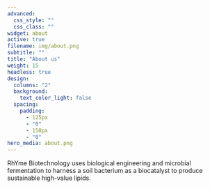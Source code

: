 ```yaml
---
advanced:
  css_style: ""
  css_class: ""
widget: about
active: true
filename: img/about.png
subtitle: ""
title: "About us"
weight: 15
headless: true
design:
  columns: "2"
  background:
    text_color_light: false
  spacing:
    padding:
      - 125px
      - "0"
      - 150px
      - "0"
hero_media: about.png
---
```

RhYme Biotechnology uses biological engineering and microbial fermentation to harness a soil bacterium as a biocatalyst to produce sustainable high-value lipids. 